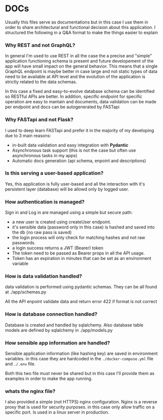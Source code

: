 # DOCs

Usually this files serve as documentations but in this case I use them in order to share architectural and functional decision about this application.
I structured the following in a Q&A format to make the things easier to explain

### Why REST and not GraphQL?
In general I'm used to use REST in all the case the a precise and "simple" application functioning schema is present and future developement of the app will have small impact on 
the general behavior.
This means that a single GraphQL endpoint is maybe better in case large and not static types of data need to be available at API level and the evolution of the application is 
strictly related to the data schemas.

In this case a fixed and easy-to-evolve database schema can be identified so RESTful APIs are better. In addition, specific endpoint for specific operation are easy to mantain and documents, data validation can be made per endpoint and docs can be autogenerated by FASTapi

### Why FASTapi and not Flask?
I used to deep learn FASTapi and prefer it in the majority of my developing due to 3 main reasons:
- in-built data validation and easy integration with **Pydantic**
- Asynchronous task support (this is not the case but often use asynchronous tasks in my apps)
- Automatic docs generation (api schema, enpoint and descriptions)

### Is this serving a user-based application?
Yes, this application is fully user-based and all the interaction with it's persistent layer (database) will be allowd only by logged user.

### How authentication is managed?
Sign in and Log in are managed using a simple but secure path:
- a new user is created using createUser endpoint.
- it's sensible data (password only in this case) is hashed and saved into the db (no raw pass is saved)
- the login process will only check for matching hashes and not raw passwords.
- a login success returns a JWT (Bearer) token
- The token need to be passed as Bearer props in all the API usage.
- Token has an expiration in minutes that can be set as an environment variable


### How is data validation handled?
data validation is performed using pydantic schemas. They can be all found at ./app/schemas.py

All the API enpoint validate data and return error 422 if format is not correct

### How is database connection handled?
Database is created and handled by sqlalchemy.
Also database table models are defined by sqlalchemy in ./app/models.py


### How sensible app information are handled?

Sensible application information (like hashing key) are saved in environment variables. 
in this case they are hardcoded in the `./docker-compose.yml` file and `./.env` file.

Both this two file must never be shared but in this case I'll provide them as examples in order to make the app running.


### whats the nginx file?
I also provided a simple (not HTTPS) nginx configuration. Nginx is a reverse proxy that is used for security purposes. 
in this case only allow traffic on a specific port. Is used in a linux server in production.
